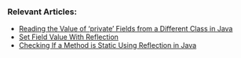 ### Relevant Articles:

- [Reading the Value of ‘private’ Fields from a Different Class in Java](https://www.baeldung.com/java-reflection-read-private-field-value)
- [Set Field Value With Reflection](https://www.baeldung.com/java-set-private-field-value)
- [Checking If a Method is Static Using Reflection in Java](https://www.baeldung.com/java-check-method-is-static)
